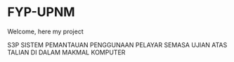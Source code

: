 # FYP-UPNM
Welcome, here my project 

S3P 
SISTEM PEMANTAUAN PENGGUNAAN PELAYAR SEMASA UJIAN ATAS TALIAN DI DALAM MAKMAL KOMPUTER

